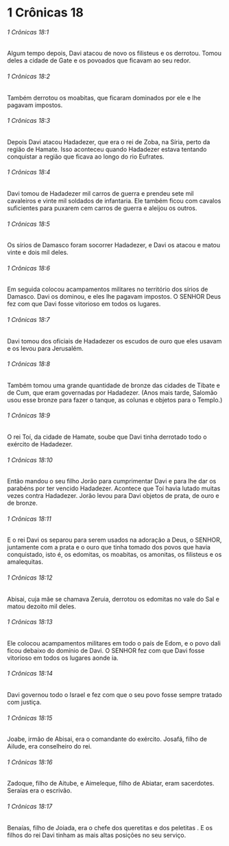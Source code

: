 # 1 Crônicas 18

###### 1 Crônicas 18:1

Algum tempo depois, Davi atacou de novo os filisteus e os derrotou. Tomou deles a cidade de Gate e os povoados que ficavam ao seu redor.

###### 1 Crônicas 18:2

Também derrotou os moabitas, que ficaram dominados por ele e lhe pagavam impostos.

###### 1 Crônicas 18:3

Depois Davi atacou Hadadezer, que era o rei de Zoba, na Síria, perto da região de Hamate. Isso aconteceu quando Hadadezer estava tentando conquistar a região que ficava ao longo do rio Eufrates.

###### 1 Crônicas 18:4

Davi tomou de Hadadezer mil carros de guerra e prendeu sete mil cavaleiros e vinte mil soldados de infantaria. Ele também ficou com cavalos suficientes para puxarem cem carros de guerra e aleijou os outros.

###### 1 Crônicas 18:5

Os sírios de Damasco foram socorrer Hadadezer, e Davi os atacou e matou vinte e dois mil deles.

###### 1 Crônicas 18:6

Em seguida colocou acampamentos militares no território dos sírios de Damasco. Davi os dominou, e eles lhe pagavam impostos. O SENHOR Deus fez com que Davi fosse vitorioso em todos os lugares.

###### 1 Crônicas 18:7

Davi tomou dos oficiais de Hadadezer os escudos de ouro que eles usavam e os levou para Jerusalém.

###### 1 Crônicas 18:8

Também tomou uma grande quantidade de bronze das cidades de Tibate e de Cum, que eram governadas por Hadadezer. (Anos mais tarde, Salomão usou esse bronze para fazer o tanque, as colunas e objetos para o Templo.)

###### 1 Crônicas 18:9

O rei Toí, da cidade de Hamate, soube que Davi tinha derrotado todo o exército de Hadadezer.

###### 1 Crônicas 18:10

Então mandou o seu filho Jorão para cumprimentar Davi e para lhe dar os parabéns por ter vencido Hadadezer. Acontece que Toí havia lutado muitas vezes contra Hadadezer. Jorão levou para Davi objetos de prata, de ouro e de bronze.

###### 1 Crônicas 18:11

E o rei Davi os separou para serem usados na adoração a Deus, o SENHOR, juntamente com a prata e o ouro que tinha tomado dos povos que havia conquistado, isto é, os edomitas, os moabitas, os amonitas, os filisteus e os amalequitas.

###### 1 Crônicas 18:12

Abisai, cuja mãe se chamava Zeruia, derrotou os edomitas no vale do Sal e matou dezoito mil deles.

###### 1 Crônicas 18:13

Ele colocou acampamentos militares em todo o país de Edom, e o povo dali ficou debaixo do domínio de Davi. O SENHOR fez com que Davi fosse vitorioso em todos os lugares aonde ia.

###### 1 Crônicas 18:14

Davi governou todo o Israel e fez com que o seu povo fosse sempre tratado com justiça.

###### 1 Crônicas 18:15

Joabe, irmão de Abisai, era o comandante do exército. Josafá, filho de Ailude, era conselheiro do rei.

###### 1 Crônicas 18:16

Zadoque, filho de Aitube, e Aimeleque, filho de Abiatar, eram sacerdotes. Seraías era o escrivão.

###### 1 Crônicas 18:17

Benaías, filho de Joiada, era o chefe dos queretitas e dos peletitas . E os filhos do rei Davi tinham as mais altas posições no seu serviço.

